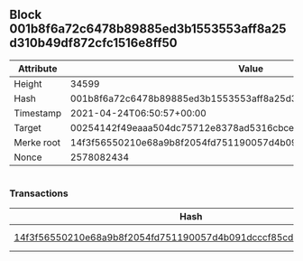 ## Block 001b8f6a72c6478b89885ed3b1553553aff8a25d310b49df872cfc1516e8ff50

Attribute | Value
--- | ---
Height | 34599
Hash | 001b8f6a72c6478b89885ed3b1553553aff8a25d310b49df872cfc1516e8ff50
Timestamp | 2021-04-24T06:50:57+00:00
Target | 00254142f49eaaa504dc75712e8378ad5316cbcead634704b3734b6271167cc4
Merke root | 14f3f56550210e68a9b8f2054fd751190057d4b091dcccf85cd45227c78616bd
Nonce | 2578082434

```

```

### Transactions

Hash | Amount
--- | ---
[14f3f56550210e68a9b8f2054fd751190057d4b091dcccf85cd45227c78616bd](14f3f56550210e68a9b8f2054fd751190057d4b091dcccf85cd45227c78616bd.md) | 10.00000000 SKEPTI 

